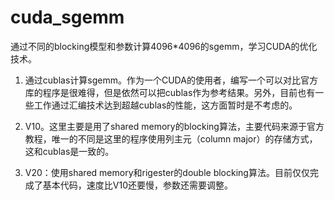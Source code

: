 # cuda_sgemm

通过不同的blocking模型和参数计算4096*4096的sgemm，学习CUDA的优化技术。

1. 通过cublas计算sgemm。作为一个CUDA的使用者，编写一个可以对比官方库的程序是很难得，但是依然可以把cublas作为参考结果。另外，目前也有一些工作通过汇编技术达到超越cublas的性能，这方面暂时是不考虑的。

2. V10。这里主要是用了shared memory的blocking算法，主要代码来源于官方教程，唯一的不同是这里的程序使用列主元（column major）的存储方式，这和cublas是一致的。

3. V20：使用shared memory和rigester的double blocking算法。目前仅仅完成了基本代码，速度比V10还要慢，参数还需要调整。

